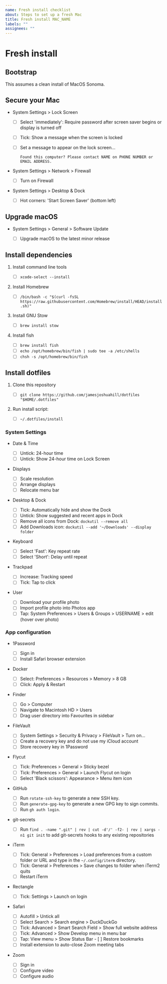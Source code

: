 ```yaml
---
name: Fresh install checklist
about: Steps to set up a fresh Mac
title: Fresh install MAC_NAME
labels: ""
assignees: ""
---
```


# Fresh install

## Bootstrap

This assumes a clean install of MacOS Sonoma.

## Secure your Mac

- System Settings > Lock Screen

  - [ ] Select 'immediately': Require password after screen saver begins or display is turned off
  - [ ] Tick: Show a message when the screen is locked
  - [ ] Set a message to appear on the lock screen...

    `Found this computer? Please contact NAME on PHONE NUMBER or EMAIL ADDRESS.`

- System Settings > Network > Firewall

  - [ ] Turn on Firewall

- System Settings > Desktop & Dock

  - [ ] Hot corners: 'Start Screen Saver' (bottom left)

## Upgrade macOS

- System Settings > General > Software Update

  - [ ] Upgrade macOS to the latest minor release

## Install dependencies

1. Install command line tools

   - [ ] `xcode-select --install`

1. Install Homebrew

   - [ ] `/bin/bash -c "$(curl -fsSL https://raw.githubusercontent.com/Homebrew/install/HEAD/install.sh)"`

1. Install GNU Stow

   - [ ] `brew install stow`

1. Install fish

   - [ ] `brew install fish`
   - [ ] `echo /opt/homebrew/bin/fish | sudo tee -a /etc/shells`
   - [ ] `chsh -s /opt/homebrew/bin/fish`

## Install dotfiles

1. Clone this repository

   - [ ] `git clone https://github.com/jamesjoshuahill/dotfiles "$HOME/.dotfiles"`

1. Run install script:

   - [ ] `~/.dotfiles/install`

### System Settings

- Date & Time

  - [ ] Untick: 24-hour time
  - [ ] Untick: Show 24-hour time on Lock Screen

- Displays

  - [ ] Scale resolution
  - [ ] Arrange displays
  - [ ] Relocate menu bar

- Desktop & Dock

  - [ ] Tick: Automatically hide and show the Dock
  - [ ] Untick: Show suggested and recent apps in Dock
  - [ ] Remove all icons from Dock: `dockutil --remove all`
  - [ ] Add Downloads icon: `dockutil --add '~/Downloads' --display folder`

- Keyboard

  - [ ] Select 'Fast': Key repeat rate
  - [ ] Select 'Short': Delay until repeat

- Trackpad

  - [ ] Increase: Tracking speed
  - [ ] Tick: Tap to click

- User

  - [ ] Download your profile photo
  - [ ] Import profile photo into Photos app
  - [ ] Tap: System Preferences > Users & Groups > USERNAME > edit (hover over photo)

### App configuration

- 1Password

  - [ ] Sign in
  - [ ] Install Safari browser extension

- Docker

  - [ ] Select: Preferences > Resources > Memory > 8 GB
  - [ ] Click: Apply & Restart
 
- Finder

  - [ ] Go > Computer
  - [ ] Navigate to Macintosh HD > Users
  - [ ] Drag user directory into Favourites in sidebar

- FileVault

  - [ ] System Settings > Security & Privacy > FileVault > Turn on...
  - [ ] Create a recovery key and do not use my iCloud account
  - [ ] Store recovery key in 1Password

- Flycut

  - [ ] Tick: Preferences > General > Sticky bezel
  - [ ] Tick: Preferences > General > Launch Flycut on login
  - [ ] Select 'Black scissors': Appearance > Menu item icon

- GitHub

  - [ ] Run `rotate-ssh-key` to generate a new SSH key.
  - [ ] Run `generate-gpg-key` to generate a new GPG key to sign commits.
  - [ ] Run `gh auth login`.

- git-secrets

  - [ ] Run `find . -name ".git" | rev | cut -d'/' -f2- | rev | xargs -n1 git init` to add git-secrets hooks to any existing repositories

- iTerm

  - [ ] Tick: General > Preferences > Load preferences from a custom folder or URL and type in the `~/.config/iterm` directory.
  - [ ] Tick: General > Preferences > Save changes to folder when iTerm2 quits
  - [ ] Restart iTerm

- Rectangle

  - [ ] Tick: Settings > Launch on login

- Safari

  - [ ] Autofill > Untick all
  - [ ] Select Search > Search engine > DuckDuckGo
  - [ ] Tick: Advanced > Smart Search Field > Show full website address
  - [ ] Tick: Advanced > Show Develop menu in menu bar
  - [ ] Tap: View menu > Show Status Bar  - [ ] Restore bookmarks
  - [ ] Install extension to auto-close Zoom meeting tabs

- Zoom

  - [ ] Sign in
  - [ ] Configure video
  - [ ] Configure audio

